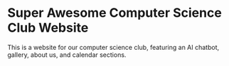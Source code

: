 # Super Awesome Computer Science Club Website

This is a website for our computer science club, featuring an AI chatbot, gallery, about us, and calendar sections.